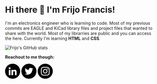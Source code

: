 # Hi there 👋 I'm Frijo Francis!

I'm an electronics engineer who is learning to code. Most of my previous commits are EAGLE and KiCad library files and project files that wanted to share with the world. Most of my librarries are public and you can access the here. Currently I'm learning **HTML** and **CSS**. 

![Frijo's GitHub stats](https://github-readme-stats.vercel.app/api?username=frijofrancis&show_icons=true&theme=dark)

**Reachout to me though:** 

[<img src="https://github.com/frijofrancis/FrijoFrancis/blob/main/img/linkedin.png?raw=true" height="50" align="center" alt="Follow Frijo on LinkedIn" title="Follow Frijo on LinkedIn"/>](https://www.linkedin.com/in/frijo-francis/)
[<img src="https://github.com/frijofrancis/FrijoFrancis/blob/main/img/twitter.png?raw=true" height="50" align="center" alt="Follow Frijo on Twitter" title="Follow Frijo on Twitter"/>](https://twitter.com/FrijoFrancis8)
[<img src="https://github.com/frijofrancis/FrijoFrancis/blob/main/img/instagram.png?raw=true" height="50" align="center" alt="Follow Frijo on Instagram" title="Follow Frijo on Instagram"/>](https://www.instagram.com/fri_jo/)